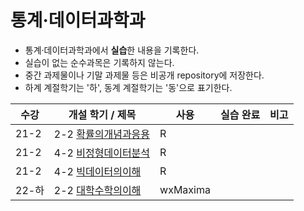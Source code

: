 # 통계·데이터과학과
* 통계·데이터과학과에서 **실습**한 내용을 기록한다.
* 실습이 없는 순수과목은 기록하지 않는다.
* 중간 과제물이나 기말 과제물 등은 비공개 repository에 저장한다.
* 하계 계절학기는 '하', 동계 계절학기는 '동'으로 표기한다.

|수강|개설 학기 / 제목|사용|실습 완료|비고|
|---|---|---|---|---|
|21-2|2-2 [확률의개념과응용](https://github.com/hwahyeon/KNOU_Statistics/tree/main/%ED%99%95%EB%A5%A0%EC%9D%98%EA%B0%9C%EB%85%90%EA%B3%BC%EC%9D%91%EC%9A%A9)|R|||
|21-2|4-2 [비정형데이터분석](https://github.com/hwahyeon/KNOU_Statistics/tree/main/%EB%B9%84%EC%A0%95%ED%98%95%EB%8D%B0%EC%9D%B4%ED%84%B0%EB%B6%84%EC%84%9D)|R|||
|21-2|4-2 [빅데이터의이해](https://github.com/hwahyeon/KNOU_Statistics/tree/main/%EB%B9%85%EB%8D%B0%EC%9D%B4%ED%84%B0%EC%9D%98%EC%9D%B4%ED%95%B4)|R|||
|22-하|2-2 [대학수학의이해](https://github.com/hwahyeon/KNOU_Statistics/tree/main/%EB%8C%80%ED%95%99%EC%88%98%ED%95%99%EC%9D%98%EC%9D%B4%ED%95%B4)|wxMaxima|||

